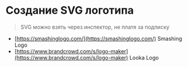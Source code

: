 # Создание SVG логотипа

> SVG можно взять через инспектор, не платя за подписку

- [https://smashinglogo.com/](https://smashinglogo.com/) Smashing Logo
- [https://www.brandcrowd.com/s/logo-maker](https://www.brandcrowd.com/s/logo-maker) Looka Logo
